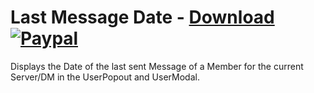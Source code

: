 # Last Message Date - [Download](https://betterdiscord.net/ghdl?url=https://raw.githubusercontent.com/mwittrien/BetterDiscordAddons/master/Plugins/LastMessageDate/LastMessageDate.plugin.js) [![Paypal][paypal-badge]][paypal-link] 

[paypal-badge]: https://img.shields.io/badge/Paypal-Donate!-%2300457C.svg?logo=paypal&style=flat
[paypal-link]: https://paypal.me/MircoWittrien

Displays the Date of the last sent Message of a Member for the current Server/DM in the UserPopout and UserModal.

